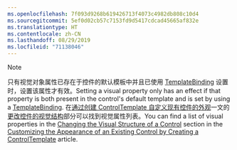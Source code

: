 ```yaml
---
ms.openlocfilehash: 7f093d9268b619426713f4073c4982db808c10d4
ms.sourcegitcommit: 5ef0d02cb57c7153fd9d5417cdcad45665af832e
ms.translationtype: HT
ms.contentlocale: zh-CN
ms.lasthandoff: 08/29/2019
ms.locfileid: "71138046"
---
```

> [!NOTE]
>  <span data-ttu-id="8fbe5-101">只有视觉对象属性已存在于控件的默认模板中并且已使用 [TemplateBinding](~/docs/framework/wpf/advanced/templatebinding-markup-extension.md) 设置时，设置该属性才有效。</span><span class="sxs-lookup"><span data-stu-id="8fbe5-101">Setting a visual property only has an effect if that property is both present in the control's default template and is set by using a [TemplateBinding](~/docs/framework/wpf/advanced/templatebinding-markup-extension.md).</span></span> <span data-ttu-id="8fbe5-102">在[通过创建 ControlTemplate 自定义现有控件的外观](~/docs/framework/wpf/controls/customizing-the-appearance-of-an-existing-control.md)一文的[更改控件的视觉结构](~/docs/framework/wpf/controls/customizing-the-appearance-of-an-existing-control.md#changing-the-visual-structure-of-a-control)部分可以找到视觉属性列表。</span><span class="sxs-lookup"><span data-stu-id="8fbe5-102">You can find a list of visual properties in the [Changing the Visual Structure of a Control](~/docs/framework/wpf/controls/customizing-the-appearance-of-an-existing-control.md#changing-the-visual-structure-of-a-control) section in the [Customizing the Appearance of an Existing Control by Creating a ControlTemplate](~/docs/framework/wpf/controls/customizing-the-appearance-of-an-existing-control.md) article.</span></span>
  
